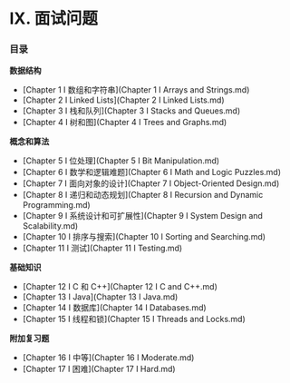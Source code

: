 # IX. 面试问题

### 目录

**数据结构**

- [Chapter 1 I 数组和字符串](Chapter 1 I Arrays and Strings.md)
- [Chapter 2 I Linked Lists](Chapter 2 I Linked Lists.md)
- [Chapter 3 I 栈和队列](Chapter 3 I Stacks and Queues.md)
- [Chapter 4 I 树和图](Chapter 4 I Trees and Graphs.md)

**概念和算法**

- [Chapter 5 I 位处理](Chapter 5 I Bit Manipulation.md)
- [Chapter 6 I 数学和逻辑难题](Chapter 6 I Math and Logic Puzzles.md)
- [Chapter 7 I 面向对象的设计](Chapter 7 I Object-Oriented Design.md)
- [Chapter 8 I 递归和动态规划](Chapter 8 I Recursion and Dynamic Programming.md)
- [Chapter 9 I 系统设计和可扩展性](Chapter 9 I System Design and Scalability.md)
- [Chapter 10 I 排序与搜索](Chapter 10 I Sorting and Searching.md)
- [Chapter 11 I 测试](Chapter 11 I Testing.md)

**基础知识**

- [Chapter 12 I C 和 C++](Chapter 12 I C and C++.md)
- [Chapter 13 I Java](Chapter 13 I Java.md)
- [Chapter 14 I 数据库](Chapter 14 I Databases.md)
- [Chapter 15 I 线程和锁](Chapter 15 I Threads and Locks.md)

**附加复习题**

- [Chapter 16 I 中等](Chapter 16 I Moderate.md)
- [Chapter 17 I 困难](Chapter 17 I Hard.md)
